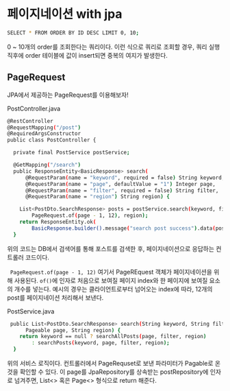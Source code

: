 # 페이지네이션 with jpa

``` bash
SELECT * FROM ORDER BY ID DESC LIMIT 0, 10;
```
0 ~ 10개의 order를 조회한다는 쿼리이다.
이런 식으로 쿼리로 조회할 경우, 쿼리 실행 직후에 order 테이블에 값이 insert되면 중복의 여지가 발생한다.

## PageRequest
JPA에서 제공하는 PageRequest를 이용해보자!

PostController.java
``` bash
@RestController
@RequestMapping("/post")
@RequiredArgsConstructor
public class PostController {

  private final PostService postService;

  @GetMapping("/search")
  public ResponseEntity<BasicResponse> search(
      @RequestParam(name = "keyword", required = false) String keyword,
      @RequestParam(name = "page", defaultValue = "1") Integer page,
      @RequestParam(name = "filter", required = false) String filter,
      @RequestParam(name = "region") String region) {

    List<PostDto.SearchResponse> posts = postService.search(keyword, filter,
        PageRequest.of(page - 1, 12), region);
    return ResponseEntity.ok(
        BasicResponse.builder().message("search post success").data(posts).build());
  }
```
위의 코드는 DB에서 검색어를 통해 포스트를 검색한 후, 페이지네이션으로 응답하는 컨트롤러 코드이다.

` PageRequest.of(page - 1, 12)` 여기서 PageREquest 객체가 페이지네이션을 위해 사용된다.
`of()`에 인자로 처음으로 보여질 페이지 index와 한 페이지에 보여질 요소의 개수를 넣는다.
예시의 경우는 클라이언트로부터 넘어오는 index에 따라, 12개의 post를 페이지네이션 처리해서 보낸다.

PostService.java
``` bash
 public List<PostDto.SearchResponse> search(String keyword, String filter,
      Pageable page, String region) {
    return keyword == null ? searchAllPosts(page, filter, region)
        : searchPosts(keyword, page, filter, region);
  }
```
위의 서비스 로직이다. 컨트롤러에서 PageRequset로 보낸 파라미터가 Pagable로 온 것을 확인할 수 있다. 이 page를 JpaRepository를 상속받는 postRepository에 인자로 넘겨주면, List<> 혹은 Page<> 형식으로 return 해준다.